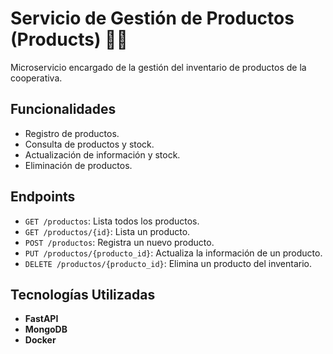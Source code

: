 
# Servicio de Gestión de Productos (Products) 🛒🌾

Microservicio encargado de la gestión del inventario de productos de la cooperativa.

## Funcionalidades
- Registro de productos.
- Consulta de productos y stock.
- Actualización de información y stock.
- Eliminación de productos.

## Endpoints
- `GET /productos`: Lista todos los productos.
- `GET /productos/{id}`: Lista un producto.
- `POST /productos`: Registra un nuevo producto.
- `PUT /productos/{producto_id}`: Actualiza la información de un producto.
- `DELETE /productos/{producto_id}`: Elimina un producto del inventario.

## Tecnologías Utilizadas
- **FastAPI**
- **MongoDB**
- **Docker**
